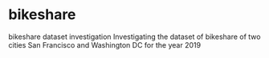 # bikeshare
bikeshare dataset investigation
Investigating the dataset of bikeshare of two cities San Francisco and Washington DC for the year 2019

